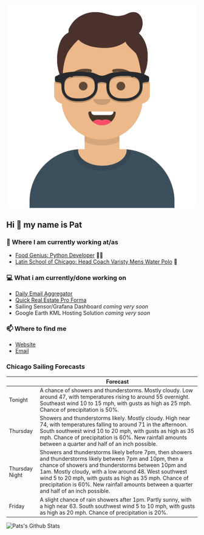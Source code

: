 [![Social banner for p-j-falconer](https://raw.githubusercontent.com/P-J-FALCONER/P-J-FALCONER/master/assets/avataaars.svg)](https://patfalconer.com/)
## Hi :wave: my name is Pat

### 💼 Where I am currently working at/as
- [Food Genius: Python Developer](https://getfoodgenius.com/) 🍔🐍
- [Latin School of Chicago: Head Coach Varisty Mens Water Polo](https://www.latinschool.org/) 🤽


### 💻 What i am currently/done working on
 - [Daily Email Aggregator](https://github.com/P-J-FALCONER/dott_daily_mail)
 - [Quick Real Estate Pro Forma](https://github.com/P-J-FALCONER/henry)
 - Sailing Sensor/Grafana Dashboard *coming very soon*
 - Google Earth KML Hosting Solution *coming very soon*

### 📫 Where to find me
 - [Website](https://patfalconer.com/)
 - [Email](mailto:patrick.j.falconer@gmail.com)


### Chicago Sailing Forecasts
|   | Forecast  |
|---|---|
| Tonight | A chance of showers and thunderstorms. Mostly cloudy. Low around 47, with temperatures rising to around 55 overnight. Southeast wind 10 to 15 mph, with gusts as high as 25 mph. Chance of precipitation is 50%. |
| Thursday | Showers and thunderstorms likely. Mostly cloudy. High near 74, with temperatures falling to around 71 in the afternoon. South southwest wind 10 to 20 mph, with gusts as high as 35 mph. Chance of precipitation is 60%. New rainfall amounts between a quarter and half of an inch possible. |
| Thursday Night | Showers and thunderstorms likely before 7pm, then showers and thunderstorms likely between 7pm and 10pm, then a chance of showers and thunderstorms between 10pm and 1am. Mostly cloudy, with a low around 48. West southwest wind 5 to 20 mph, with gusts as high as 35 mph. Chance of precipitation is 60%. New rainfall amounts between a quarter and half of an inch possible. |
| Friday | A slight chance of rain showers after 1pm. Partly sunny, with a high near 63. South southwest wind 5 to 10 mph, with gusts as high as 20 mph. Chance of precipitation is 20%. |

![Pats's Github Stats](https://github-readme-stats.vercel.app/api?username=p-j-falconer&show_icons=true&theme=radical)
